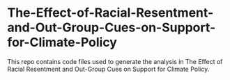 # The-Effect-of-Racial-Resentment-and-Out-Group-Cues-on-Support-for-Climate-Policy
This repo contains code files used to generate the analysis in The Effect of Racial Resentment and Out-Group Cues on Support for Climate Policy.
